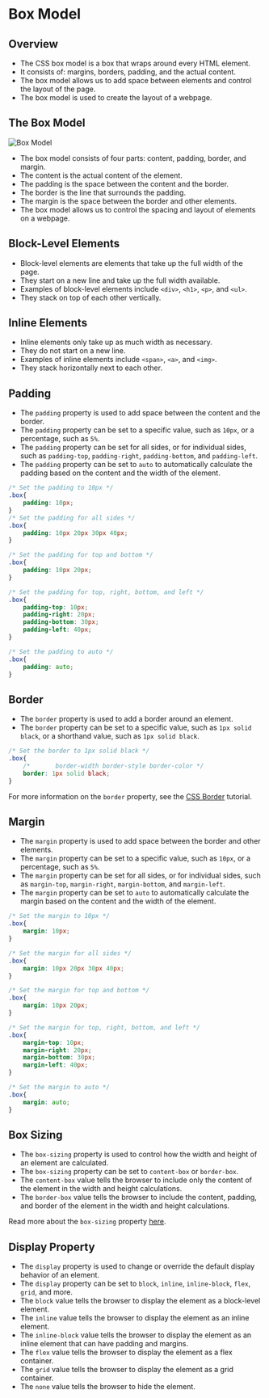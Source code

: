 # Box Model

## Overview

- The CSS box model is a box that wraps around every HTML element.
- It consists of: margins, borders, padding, and the actual content.
- The box model allows us to add space between elements and control the layout of the page.
- The box model is used to create the layout of a webpage.

## The Box Model

![Box Model](https://codaio.imgix.net/docs/yrqG8B5yKE/blobs/bl-KkdkXDfIXl/f5000d9b66666fd26702de83e84882e6ddb0ee33fc88b6cb335cdcff8cbbd96503365f7d5b7f6385b71db0e69f1886c9df666188dc12bdcab18476b9ab5a63c97da008a989e83d57463186093b991a02bf0a29af0792b1c36301d813c37d2e85a9f9881c?auto=format%2Ccompress&fit=max)

- The box model consists of four parts: content, padding, border, and margin.
- The content is the actual content of the element.
- The padding is the space between the content and the border.
- The border is the line that surrounds the padding.
- The margin is the space between the border and other elements.
- The box model allows us to control the spacing and layout of elements on a webpage.
  
## Block-Level Elements

- Block-level elements are elements that take up the full width of the page.
- They start on a new line and take up the full width available.
- Examples of block-level elements include `<div>`, `<h1>`, `<p>`, and `<ul>`.
- They stack on top of each other vertically.

## Inline Elements

- Inline elements only take up as much width as necessary.
- They do not start on a new line.
- Examples of inline elements include `<span>`, `<a>`, and `<img>`.
- They stack horizontally next to each other.

## Padding

- The `padding` property is used to add space between the content and the border.
- The `padding` property can be set to a specific value, such as `10px`, or a percentage, such as `5%`.
- The `padding` property can be set for all sides, or for individual sides, such as `padding-top`, `padding-right`, `padding-bottom`, and `padding-left`.
- The `padding` property can be set to `auto` to automatically calculate the padding based on the content and the width of the element.

```css
/* Set the padding to 10px */
.box{
    padding: 10px;
}
/* Set the padding for all sides */
.box{
    padding: 10px 20px 30px 40px;
}

/* Set the padding for top and bottom */
.box{
    padding: 10px 20px;
}

/* Set the padding for top, right, bottom, and left */
.box{
    padding-top: 10px;
    padding-right: 20px;
    padding-bottom: 30px;
    padding-left: 40px;
}

/* Set the padding to auto */
.box{
    padding: auto;
}
```

## Border

- The `border` property is used to add a border around an element.
- The `border` property can be set to a specific value, such as `1px solid black`, or a shorthand value, such as `1px solid black`.
  
```css
/* Set the border to 1px solid black */
.box{
    /*       border-width border-style border-color */
    border: 1px solid black;
}
```

For more information on the `border` property, see the [CSS Border](https://developer.mozilla.org/en-US/docs/Web/CSS/border-style) tutorial.

## Margin

- The `margin` property is used to add space between the border and other elements.
- The `margin` property can be set to a specific value, such as `10px`, or a percentage, such as `5%`.
- The `margin` property can be set for all sides, or for individual sides, such as `margin-top`, `margin-right`, `margin-bottom`, and `margin-left`.
- The `margin` property can be set to `auto` to automatically calculate the margin based on the content and the width of the element.

```css
/* Set the margin to 10px */
.box{
    margin: 10px;
}

/* Set the margin for all sides */
.box{
    margin: 10px 20px 30px 40px;
}

/* Set the margin for top and bottom */
.box{
    margin: 10px 20px;
}

/* Set the margin for top, right, bottom, and left */
.box{
    margin-top: 10px;
    margin-right: 20px;
    margin-bottom: 30px;
    margin-left: 40px;
}

/* Set the margin to auto */
.box{
    margin: auto;
}
```

## Box Sizing

- The `box-sizing` property is used to control how the width and height of an element are calculated.
- The `box-sizing` property can be set to `content-box` or `border-box`.
- The `content-box` value tells the browser to include only the content of the element in the width and height calculations.
- The `border-box` value tells the browser to include the content, padding, and border of the element in the width and height calculations.

Read more about the `box-sizing` property [here](https://developer.mozilla.org/en-US/docs/Web/CSS/box-sizing).

## Display Property

- The `display` property is used to change or override the default display behavior of an element.
- The `display` property can be set to `block`, `inline`, `inline-block`, `flex`, `grid`, and more.
- The `block` value tells the browser to display the element as a block-level element.
- The `inline` value tells the browser to display the element as an inline element.
- The `inline-block` value tells the browser to display the element as an inline element that can have padding and margins.
- The `flex` value tells the browser to display the element as a flex container.
- The `grid` value tells the browser to display the element as a grid container.
- The `none` value tells the browser to hide the element.

